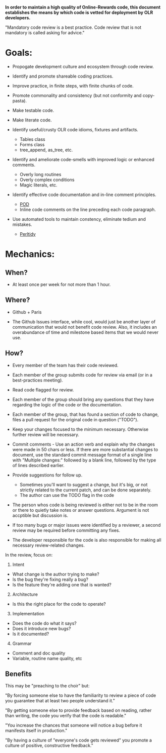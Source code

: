 **In order to maintain a high quality of Online-Rewards code, this document
establishes the means by which code is vetted for deployment by OLR developers.**

"Mandatory code review is a best practice.  Code review that is not mandatory is called asking for advice."

Goals:
======

* Propogate development culture and ecosystem through code review.

* Identify and promote shareable coding practices.

* Improve practice, in finite steps, with finite chunks of code.

* Promote commonality and consistency (but not conformity and copy-pasta).

* Make testable code.

* Make literate code.

* Identify useful/crusty OLR code idioms, fixtures and artifacts.
  * Tables class
  * Forms class
  * tree_append, as_tree, etc.

* Identify and ameliorate code-smells with improved logic or enhanced
comments.
  * Overly long routines
  * Overly complex conditions
  * Magic literals, etc.

* Identify effective code documentation and in-line comment principles.
  * [POD](https://github.com/Whapps/best-practices/blob/master/perl-style/Pod_Coverage.md "POD coverage")
  * Inline code comments on the line preceding each code paragraph.

* Use automated tools to maintain constency, eliminate tedium and mistakes.
  * [Perltidy](https://github.com/Whapps/best-practices/tree/master/perl-style#perltidy/ "Perltidy")

Mechanics:
==========

When?
-----

* At least once per week for not more than 1 hour.

Where?
------

* Github + Paris

* The Github Issues interface, while cool, would just be another layer of
communication that would not benefit code review.  Also, it includes an
overabundance of time and milestone based items that we would never use.

How?
----

* Every member of the team has their code reviewed.

* Each member of the group submits code for review via email (or in a
best-practices meeting).

* Read code flagged for review.

* Each member of the group should bring any questions that they have regarding
the logic of the code or the documentation.

* Each member of the group, that has found a section of code to change, files a
pull request for the original code in question ("TODO").

* Keep your changes focused to the minimum necessary.  Otherwise further review
will be necessary.

* Commit comments - Use an action verb and explain why the changes were made in 50
chars or less.  If there are more substantial changes to document, use the
standard commit message format of a single line with "Multiple changes:" followed
by a blank line, followed by the type of lines described earlier.

* Provide suggestions for follow up.
  * Sometimes you'll want to suggest a change, but it's big, or not strictly
    related to the current patch, and can be done separately.
  * The author can use the TODO flag in the code

* The person whos code is being reviewed is either not to be in the room or
there to quietly take notes or answer questions.  Argument is not accptible but
discussion is.

* If too many bugs or major issues were identified by a reviewer, a second
review may be required before committing any fixes.

* The developer responsible for the code is also responsible for making all
necessary review-related changes.

In the review, focus on:
1. Intent
  * What change is the author trying to make?
  * Is the bug they're fixing really a bug?
  * Is the feature they're adding one that is wanted?
2. Architecture
  * Is this the right place for the code to operate?
3. Implementation
  * Does the code do what it says?
  * Does it introduce new bugs?
  * Is it documented?
4. Grammar
  * Comment and doc quality
  * Variable, routine name quality, etc

Benefits
--------

This may be "preaching to the choir" but:

"By forcing someone else to have the familiarity to review a piece of code you guarantee that at least two people understand it."

"By getting someone else to provide feedback based on reading, rather than writing, the code you verify that the code is readable."

"You increase the chances that someone will notice a bug before it manifests itself in production."

"By having a culture of "everyone's code gets reviewed" you promote a culture of positive, constructive feedback."

